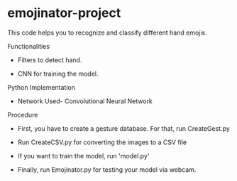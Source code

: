 # emojinator-project
This code helps you to recognize and classify different hand emojis.

Functionalities

- Filters to detect hand.

- CNN for training the model.

Python Implementation

- Network Used- Convolutional Neural Network

Procedure

- First, you have to create a gesture database. For that, run CreateGest.py

- Run CreateCSV.py for converting the images to a CSV file

- If you want to train the model, run 'model.py'

- Finally, run Emojinator.py for testing your model via webcam.
